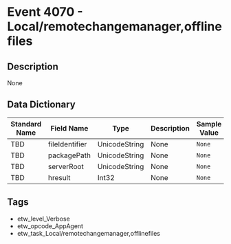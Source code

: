 # Event 4070 - Local/remotechangemanager,offlinefiles

## Description
None

## Data Dictionary
|Standard Name|Field Name|Type|Description|Sample Value|
|---|---|---|---|---|
|TBD|fileIdentifier|UnicodeString|None|`None`|
|TBD|packagePath|UnicodeString|None|`None`|
|TBD|serverRoot|UnicodeString|None|`None`|
|TBD|hresult|Int32|None|`None`|

## Tags
* etw_level_Verbose
* etw_opcode_AppAgent
* etw_task_Local/remotechangemanager,offlinefiles
